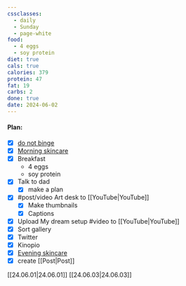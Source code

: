 ```yaml
---
cssclasses:
  - daily
  - Sunday
  - page-white
food:
  - 4 eggs
  - soy protein
diet: true
cals: true
calories: 379
protein: 47
fat: 19
carbs: 2
done: true
date: 2024-06-02
---
```

#### Plan:
- [x] [do not binge](Daily.md)
- [x] [Morning skincare](AM.png)
- [x] Breakfast
	- 4 eggs
	- soy protein
- [x] Talk to dad
	- [x] make a plan
- [x] #post/video Art desk to [[YouTube|YouTube]]
	- [x] Make thumbnails
	- [x] Captions
- [x] Upload My dream setup #video to [[YouTube|YouTube]] 
- [x] Sort gallery
- [x] Twitter
- [x] Kinopio
- [x] [Evening skincare](PM.png)
- [x] create [[Post|Post]]

[[24.06.01|24.06.01]]
[[24.06.03|24.06.03]]